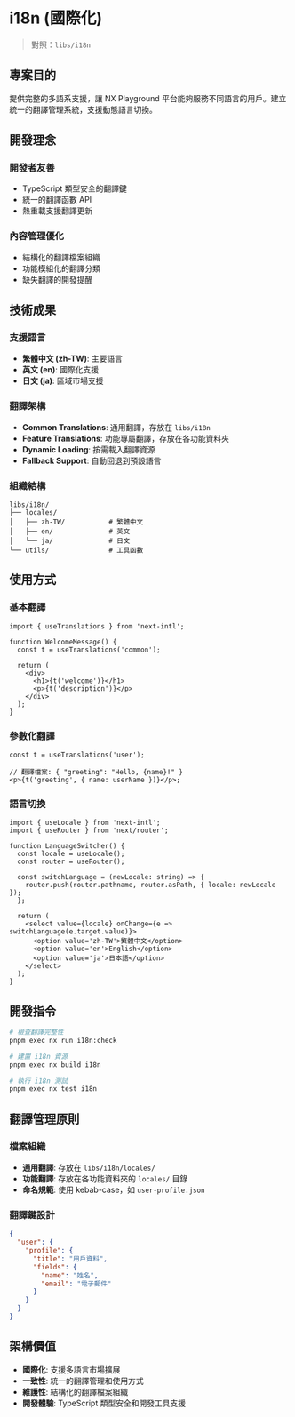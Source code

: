 # i18n (國際化)

> 對照：`libs/i18n`

## 專案目的

提供完整的多語系支援，讓 NX Playground 平台能夠服務不同語言的用戶。建立統一的翻譯管理系統，支援動態語言切換。

## 開發理念

### 開發者友善

- TypeScript 類型安全的翻譯鍵
- 統一的翻譯函數 API
- 熱重載支援翻譯更新

### 內容管理優化

- 結構化的翻譯檔案組織
- 功能模組化的翻譯分類
- 缺失翻譯的開發提醒

## 技術成果

### 支援語言

- **繁體中文 (zh-TW)**: 主要語言
- **英文 (en)**: 國際化支援
- **日文 (ja)**: 區域市場支援

### 翻譯架構

- **Common Translations**: 通用翻譯，存放在 `libs/i18n`
- **Feature Translations**: 功能專屬翻譯，存放在各功能資料夾
- **Dynamic Loading**: 按需載入翻譯資源
- **Fallback Support**: 自動回退到預設語言

### 組織結構

```
libs/i18n/
├── locales/
│   ├── zh-TW/           # 繁體中文
│   ├── en/              # 英文
│   └── ja/              # 日文
└── utils/               # 工具函數
```

## 使用方式

### 基本翻譯

```tsx
import { useTranslations } from 'next-intl';

function WelcomeMessage() {
  const t = useTranslations('common');

  return (
    <div>
      <h1>{t('welcome')}</h1>
      <p>{t('description')}</p>
    </div>
  );
}
```

### 參數化翻譯

```tsx
const t = useTranslations('user');

// 翻譯檔案: { "greeting": "Hello, {name}!" }
<p>{t('greeting', { name: userName })}</p>;
```

### 語言切換

```tsx
import { useLocale } from 'next-intl';
import { useRouter } from 'next/router';

function LanguageSwitcher() {
  const locale = useLocale();
  const router = useRouter();

  const switchLanguage = (newLocale: string) => {
    router.push(router.pathname, router.asPath, { locale: newLocale });
  };

  return (
    <select value={locale} onChange={e => switchLanguage(e.target.value)}>
      <option value='zh-TW'>繁體中文</option>
      <option value='en'>English</option>
      <option value='ja'>日本語</option>
    </select>
  );
}
```

## 開發指令

```bash
# 檢查翻譯完整性
pnpm exec nx run i18n:check

# 建置 i18n 資源
pnpm exec nx build i18n

# 執行 i18n 測試
pnpm exec nx test i18n
```

## 翻譯管理原則

### 檔案組織

- **通用翻譯**: 存放在 `libs/i18n/locales/`
- **功能翻譯**: 存放在各功能資料夾的 `locales/` 目錄
- **命名規範**: 使用 kebab-case，如 `user-profile.json`

### 翻譯鍵設計

```json
{
  "user": {
    "profile": {
      "title": "用戶資料",
      "fields": {
        "name": "姓名",
        "email": "電子郵件"
      }
    }
  }
}
```

## 架構價值

- **國際化**: 支援多語言市場擴展
- **一致性**: 統一的翻譯管理和使用方式
- **維護性**: 結構化的翻譯檔案組織
- **開發體驗**: TypeScript 類型安全和開發工具支援
